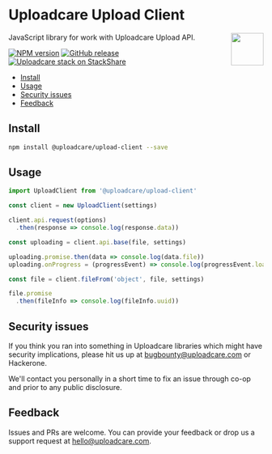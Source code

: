 # Uploadcare Upload Client

<a href="https://uploadcare.com/?utm_source=github&utm_campaign=uploadcare-upload-client">
  <img align="right" width="64" height="64"
    src="https://ucarecdn.com/2f4864b7-ed0e-4411-965b-8148623aa680/uploadcare-logo-mark.svg"
    alt="">
</a>

JavaScript library for work with Uploadcare Upload API.

[![NPM version][npm-img]][npm-url]
[![GitHub release][badge-release-img]][badge-release-url]&nbsp;
[![Uploadcare stack on StackShare][badge-stack-img]][badge-stack-url]

* [Install](#install)
* [Usage](#usage)
* [Security issues](#security-issues)
* [Feedback](#feedback)

## Install

```bash
npm install @uploadcare/upload-client --save
```

## Usage

```javascript
import UploadClient from '@uploadcare/upload-client'

const client = new UploadClient(settings)

client.api.request(options)
  .then(response => console.log(response.data))

const uploading = client.api.base(file, settings)

uploading.promise.then(data => console.log(data.file))
uploading.onProgress = (progressEvent) => console.log(progressEvent.loaded)

const file = client.fileFrom('object', file, settings)

file.promise
  .then(fileInfo => console.log(fileInfo.uuid))
```

## Security issues

If you think you ran into something in Uploadcare libraries which might have
security implications, please hit us up at [bugbounty@uploadcare.com][uc-email-bounty]
or Hackerone.

We'll contact you personally in a short time to fix an issue through co-op and
prior to any public disclosure.

## Feedback

Issues and PRs are welcome. You can provide your feedback or drop us a support
request at [hello@uploadcare.com][uc-email-hello].

[uc-email-bounty]: mailto:bugbounty@uploadcare.com
[uc-email-hello]: mailto:hello@uploadcare.com
[github-releases]: https://github.com/uploadcare/uploadcare-upload-client/releases
[github-branch-release]: https://github.com/uploadcare/uploadcare-upload-client/tree/release
[github-contributors]: https://github.com/uploadcare/uploadcare-upload-client/graphs/contributors
[badge-stack-img]: https://img.shields.io/badge/tech-stack-0690fa.svg?style=flat
[badge-stack-url]: https://stackshare.io/uploadcare/stacks/
[badge-release-img]: https://img.shields.io/github/release/uploadcare/uploadcare-upload-client.svg
[badge-release-url]: https://github.com/uploadcare/uploadcare-upload-client/releases
[npm-img]: http://img.shields.io/npm/v/@uploadcare/upload-client.svg
[npm-url]: https://www.npmjs.org/package/@uploadcare/upload-client
